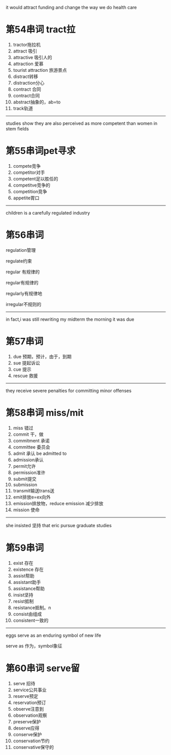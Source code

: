 it would attract funding and change the way we do health care

# 第54串词 tract拉



1. tractor拖拉机
2. attract 吸引
3. attractive 吸引人的
4. attraction 爱慕
5. tourist attraction 旅游景点
6. distract转移
7. distraction分心
8. contract 合同
9. contract合同
10. abstract抽象的，ab=to
11. track轨道

---

studies show they are also perceived as more competent than women in stem fields

# 第55串词pet寻求

1. compete竞争
2. competitor对手
3. competent足以胜任的
4.   competitve竞争的
5. competition竞争
6. appetite胃口

---

children is  a carefully regulated industry

# 第56串词

regulation管理

regulate约束

regular 有规律的

regular有规律的

regularly有规律地

irregular不规则的

---

in fact,i was still rewriting my midterm the morning it was due

# 第57串词

1. due 预期，预计，由于，到期
2. sue 提起诉讼
3. cue 提示
4. rescue 救援

---

they receive severe penalties for committing minor offenses

# 第58串词 miss/mit

1. miss 错过
2. commit 干，做
3. commitment 承诺
4. committee 委员会
5. admit 承认 be admitted to
6. admission承认
7. permit允许
8. permission准许
9. submit提交
10. submission
11. transmit输送trans送
12.  emit排放e=ex向外
13. emission排放物，reduce emission 减少排放
14. mission 使命

---

she insisted 坚持 that eric pursue graduate studies

# 第59串词

1. exist 存在
2. existence 存在
3. assist帮助
4. assistant助手
5. assistance帮助
6. insist坚持
7. resist抵制
8. resistance抵制。n
9. consist由组成
10. consistent一致的



---

eggs serve as an enduring symbol of new life

serve as  作为，symbol象征 

# 第60串词 serve留

1.  serve 招待
2. service公共事业  
3. reserve预定
4. reservation预订
5. observe注意到
6. observation观察
7. preserve保护
8. deserve应得
9. conserve保护
10. conservation节约
11. conservative保守的 











  







 





